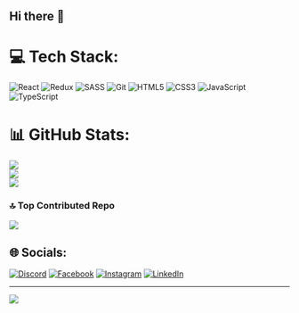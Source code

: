 ## Hi there 👋

# 💻 Tech Stack:
![React](https://img.shields.io/badge/react-%2320232a.svg?style=for-the-badge&logo=react&logoColor=%2361DAFB) ![Redux](https://img.shields.io/badge/redux-%23593d88.svg?style=for-the-badge&logo=redux&logoColor=white) ![SASS](https://img.shields.io/badge/SASS-hotpink.svg?style=for-the-badge&logo=SASS&logoColor=white) ![Git](https://img.shields.io/badge/git-%23F05033.svg?style=for-the-badge&logo=git&logoColor=white) ![HTML5](https://img.shields.io/badge/html5-%23E34F26.svg?style=for-the-badge&logo=html5&logoColor=white) ![CSS3](https://img.shields.io/badge/css3-%231572B6.svg?style=for-the-badge&logo=css3&logoColor=white) ![JavaScript](https://img.shields.io/badge/javascript-%23323330.svg?style=for-the-badge&logo=javascript&logoColor=%23F7DF1E) ![TypeScript](https://img.shields.io/badge/typescript-%23007ACC.svg?style=for-the-badge&logo=typescript&logoColor=white)
# 📊 GitHub Stats:
![](https://github-readme-stats.vercel.app/api?username=taniavozniuk&theme=dark&hide_border=false&include_all_commits=false&count_private=false)<br/>
![](https://nirzak-streak-stats.vercel.app/?user=taniavozniuk&theme=dark&hide_border=false)<br/>
![](https://github-readme-stats.vercel.app/api/top-langs/?username=taniavozniuk&theme=dark&hide_border=false&include_all_commits=false&count_private=false&layout=compact)

### 🔝 Top Contributed Repo
![](https://github-contributor-stats.vercel.app/api?username=taniavozniuk&limit=5&theme=dark&combine_all_yearly_contributions=true)

## 🌐 Socials:
[![Discord](https://img.shields.io/badge/Discord-%237289DA.svg?logo=discord&logoColor=white)](https://discord.gg/tania321_23) [![Facebook](https://img.shields.io/badge/Facebook-%231877F2.svg?logo=Facebook&logoColor=white)](https://facebook.com/https://www.facebook.com/profile.php?id=100023493342321&locale=ru_RU) [![Instagram](https://img.shields.io/badge/Instagram-%23E4405F.svg?logo=Instagram&logoColor=white)](https://instagram.com/https://www.instagram.com/_vozniuktania_/) [![LinkedIn](https://img.shields.io/badge/LinkedIn-%230077B5.svg?logo=linkedin&logoColor=white)](https://linkedin.com/in/https://www.linkedin.com/in/%D1%82%D0%B0%D0%BD%D1%8F-%D0%B2%D0%BE%D0%B7%D0%BD%D1%8E%D0%BA-3192432a3/) 

---
[![](https://visitcount.itsvg.in/api?id=taniavozniuk&icon=0&color=0)](https://visitcount.itsvg.in)

<!-- Proudly created with GPRM ( https://gprm.itsvg.in ) -->
